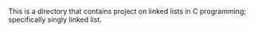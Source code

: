 This is a directory that contains project on linked lists in C programming; specifically singly linked list.
